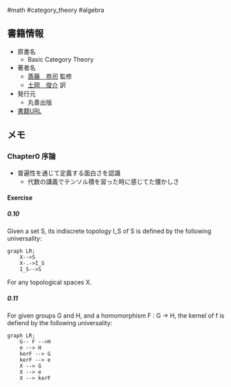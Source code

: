 #math #category_theory #algebra

## 書籍情報

- 原書名
	- Basic Category Theory
- 著者名
	- [斎藤　恭司](https://www.maruzen-publishing.co.jp/author/a140215.html) 監修  
	- [土岡　俊介](https://www.maruzen-publishing.co.jp/author/a140214.html) 訳  
- 発行元
	- 丸善出版
- [書籍URL](https://www.maruzen-publishing.co.jp/item/?book_no=295027)

## メモ

### Chapter0 序論

- 普遍性を通じて定義する面白さを認識
	- 代数の講義でテンソル積を習った時に感じてた懐かしさ

#### Exercise 

##### 0.10

Given a set S, its indiscrete topology I_S of S is defined by the following universality:

```mermaid
graph LR;
	X-->S
	X-.->I_S
	I_S-->S
```
For any topological spaces X.

##### 0.11

For given groups G and H, and a homomorphism F : G -> H, the kernel of f is defiend by the following universality:

```mermaid
graph LR;
	G-- F -->H
	e --> H
	kerF --> G
	kerF --> e
	X --> G
	X --> e
	X --> kerF
```
